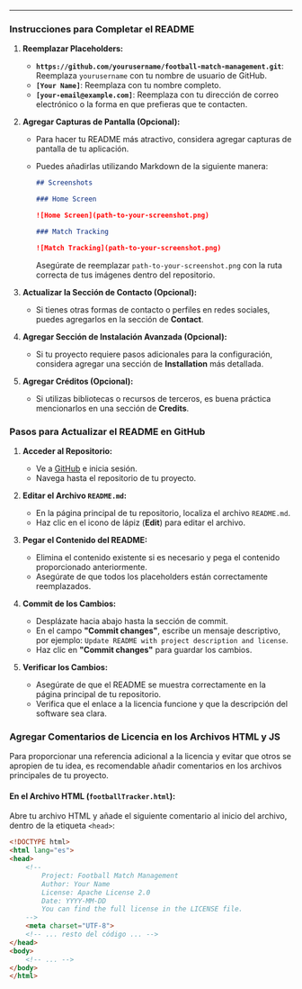 
---

### **Instrucciones para Completar el README**

1. **Reemplazar Placeholders:**
   - **`https://github.com/yourusername/football-match-management.git`**: Reemplaza `yourusername` con tu nombre de usuario de GitHub.
   - **`[Your Name]`**: Reemplaza con tu nombre completo.
   - **`[your-email@example.com]`**: Reemplaza con tu dirección de correo electrónico o la forma en que prefieras que te contacten.

2. **Agregar Capturas de Pantalla (Opcional):**
   - Para hacer tu README más atractivo, considera agregar capturas de pantalla de tu aplicación.
   - Puedes añadirlas utilizando Markdown de la siguiente manera:

     ```markdown
     ## Screenshots

     ### Home Screen

     ![Home Screen](path-to-your-screenshot.png)

     ### Match Tracking

     ![Match Tracking](path-to-your-screenshot.png)
     ```

     Asegúrate de reemplazar `path-to-your-screenshot.png` con la ruta correcta de tus imágenes dentro del repositorio.

3. **Actualizar la Sección de Contacto (Opcional):**
   - Si tienes otras formas de contacto o perfiles en redes sociales, puedes agregarlos en la sección de **Contact**.

4. **Agregar Sección de Instalación Avanzada (Opcional):**
   - Si tu proyecto requiere pasos adicionales para la configuración, considera agregar una sección de **Installation** más detallada.

5. **Agregar Créditos (Opcional):**
   - Si utilizas bibliotecas o recursos de terceros, es buena práctica mencionarlos en una sección de **Credits**.

### **Pasos para Actualizar el README en GitHub**

1. **Acceder al Repositorio:**
   - Ve a [GitHub](https://github.com/) e inicia sesión.
   - Navega hasta el repositorio de tu proyecto.

2. **Editar el Archivo `README.md`:**
   - En la página principal de tu repositorio, localiza el archivo `README.md`.
   - Haz clic en el icono de lápiz (**Edit**) para editar el archivo.

3. **Pegar el Contenido del README:**
   - Elimina el contenido existente si es necesario y pega el contenido proporcionado anteriormente.
   - Asegúrate de que todos los placeholders están correctamente reemplazados.

4. **Commit de los Cambios:**
   - Desplázate hacia abajo hasta la sección de commit.
   - En el campo **"Commit changes"**, escribe un mensaje descriptivo, por ejemplo: `Update README with project description and license`.
   - Haz clic en **"Commit changes"** para guardar los cambios.

5. **Verificar los Cambios:**
   - Asegúrate de que el README se muestra correctamente en la página principal de tu repositorio.
   - Verifica que el enlace a la licencia funcione y que la descripción del software sea clara.

### **Agregar Comentarios de Licencia en los Archivos HTML y JS**

Para proporcionar una referencia adicional a la licencia y evitar que otros se apropien de tu idea, es recomendable añadir comentarios en los archivos principales de tu proyecto.

#### **En el Archivo HTML (`footballTracker.html`):**

Abre tu archivo HTML y añade el siguiente comentario al inicio del archivo, dentro de la etiqueta `<head>`:

```html
<!DOCTYPE html>
<html lang="es">
<head>
    <!--
        Project: Football Match Management
        Author: Your Name
        License: Apache License 2.0
        Date: YYYY-MM-DD
        You can find the full license in the LICENSE file.
    -->
    <meta charset="UTF-8">
    <!-- ... resto del código ... -->
</head>
<body>
    <!-- ... -->
</body>
</html>
